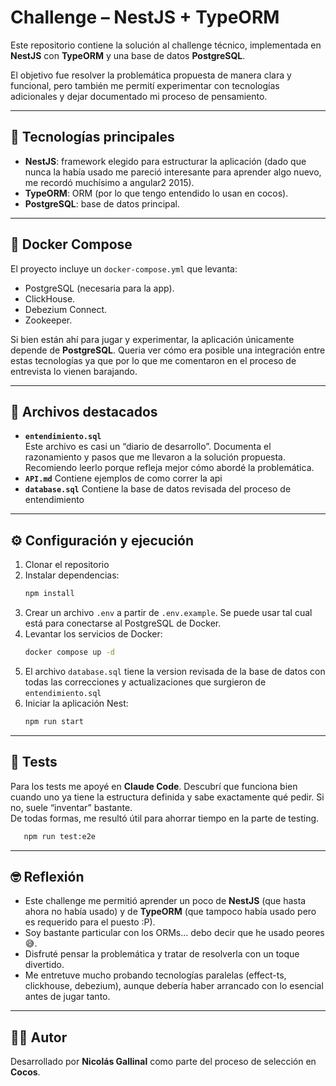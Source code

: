 # Challenge – NestJS + TypeORM

Este repositorio contiene la solución al challenge técnico, implementada en **NestJS** con **TypeORM** y una base de datos **PostgreSQL**.  

El objetivo fue resolver la problemática propuesta de manera clara y funcional, pero también me permití experimentar con tecnologías adicionales y dejar documentado mi proceso de pensamiento.  

---

## 🚀 Tecnologías principales

- **NestJS**: framework elegido para estructurar la aplicación (dado que nunca la había usado me pareció interesante para aprender algo nuevo, me recordó muchísimo a angular2 2015). 
- **TypeORM**: ORM (por lo que tengo entendido lo usan en cocos).  
- **PostgreSQL**: base de datos principal.  

---

## 🐳 Docker Compose

El proyecto incluye un `docker-compose.yml` que levanta:  

- PostgreSQL (necesaria para la app).  
- ClickHouse.  
- Debezium Connect.  
- Zookeeper.  

Si bien están ahí para jugar y experimentar, la aplicación únicamente depende de **PostgreSQL**.
Queria ver cómo era posible una integración entre estas tecnologías ya que por lo que me comentaron en el proceso de entrevista lo vienen barajando.

---

## 📂 Archivos destacados

- **`entendimiento.sql`**  
  Este archivo es casi un “diario de desarrollo”. Documenta el razonamiento y pasos que me llevaron a la solución propuesta. Recomiendo leerlo porque refleja mejor cómo abordé la problemática.  
- **`API.md`** 
  Contiene ejemplos de como correr la api 
- **`database.sql`** 
  Contiene la base de datos revisada del proceso de entendimiento
---

## ⚙️ Configuración y ejecución

1. Clonar el repositorio  
2. Instalar dependencias:  
   ```bash
   npm install
   ```  
3. Crear un archivo `.env` a partir de `.env.example`. Se puede usar tal cual está para conectarse al PostgreSQL de Docker.  
4. Levantar los servicios de Docker:  
   ```bash
   docker compose up -d
   ```  
5. El archivo `database.sql` tiene la version revisada de la base de datos con todas las correcciones y actualizaciones que surgieron de `entendimiento.sql`
6. Iniciar la aplicación Nest:  
   ```bash
   npm run start
   ```  

---

## 🧪 Tests

Para los tests me apoyé en **Claude Code**. Descubrí que funciona bien cuando uno ya tiene la estructura definida y sabe exactamente qué pedir. Si no, suele “inventar” bastante.  
De todas formas, me resultó útil para ahorrar tiempo en la parte de testing.  

```bash
   npm run test:e2e
```  

---

## 🤓 Reflexión

- Este challenge me permitió aprender un poco de **NestJS** (que hasta ahora no había usado) y de **TypeORM** (que tampoco había usado pero es requerido para el puesto :P).  
- Soy bastante particular con los ORMs… debo decir que he usado peores 😅.  
- Disfruté pensar la problemática y tratar de resolverla con un toque divertido.  
- Me entretuve mucho probando tecnologías paralelas (effect-ts, clickhouse, debezium), aunque debería haber arrancado con lo esencial antes de jugar tanto.  

---

## 👨‍💻 Autor

Desarrollado por **Nicolás Gallinal** como parte del proceso de selección en **Cocos**.  
